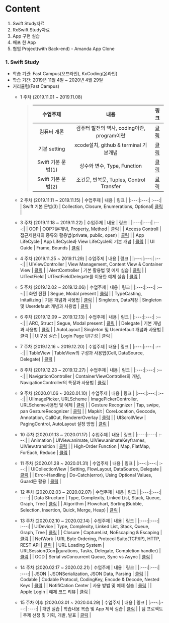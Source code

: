 # Content
1. Swift Study자료
2. RxSwift Study자료
3. App 구현 실습
4. 배포 한 App
5. 협업 Project(with Back-end) - Amanda App Clone


### 1.  Swift Study
 * 학습 기관: Fast Campus(오프라인), KxCoding(온라인)
 * 학습 기간: 2019년 11월 4일 ~ 2020년 4월 29일
 * 커리큘럼(Fast Campus)
    + 1 주차 (2019.11.01 ~ 2019.11.08)
      >| 수업주제 | 내용 | 링크 |
      >|:---:|:---:| :---:|
      >| 컴퓨터 개론 | 컴퓨터 발전의 역사, coding이란, program이란 | [클릭]() |
      >| 기본 setting | xcode설치, github & terminal 기본개념 | [클릭]()  |
      >| Swift 기본 문법(1) | 상수와 변수, Type, Function | [클릭]() |
      >| Swift 기본 문법(2) | 조건문, 반복문, Tuples, Control Transfer | [클릭]()  |
      
    + 2 주차 (2019.11.11 ~ 2019.11.15)
      | 수업주제 | 내용 | 링크 |
      |:---:|:---:| :---:|
      | Swift 기본 문법(3) |  Collection, Closure, Enumerations, Optional| [클릭]()  |
      
    + 3 주차 (2019.11.18 ~ 2019.11.22)
      | 수업주제 | 내용 | 링크 |
      |:---:|:---:| :---:|
      | OOP | OOP기본개념, Property, Method | [클릭]()  |
      | Access Controll | 접근제한자의 종류와 활용법(private, public, open) | [클릭]()  |
      | App LifeCycle | App LifeCycle과 View LifeCycle의 기본 개념 | [클릭]()  |
      | UI Guide | Frame, Bounds | [클릭]()  |
      
    + 4 주차 (2019.11.25 ~ 2019.11.29)
      | 수업주제 | 내용 | 링크 |
      |:---:|:---:| :---:|
      | UIViewController | View Management, Content View & Container View | [클릭]()  |
      | AlertController | 기본 활용법 및 예제 실습 | [클릭]()  |
      | UITextField | UITextFieldDelegate를 이용한 예제 실습 | [클릭]()  |
      
    + 5 주차 (2019.12.02 ~ 2019.12.06)
      | 수업주제 | 내용 | 링크 |
      |:---:|:---:| :---:|
      | 화면 전환 | Segue, Modal present | [클릭]()  |
      | TypeCasting, Initailizing | 기본 개념과 사용법 | [클릭]()  |
      | Singleton, Data저장 | Singleton 및 Userdefault 개념과 사용법 | [클릭]()  |
      
    + 6 주차 (2019.12.09 ~ 2019.12.13)
      | 수업주제 | 내용 | 링크 |
      |:---:|:---:| :---:|
      | ARC, Struct | Segue, Modal present | [클릭]()  |
      | Delegate | 기본 개념과 사용법 | [클릭]()  |
      | AutoLayout | Singleton 및 Userdefault 개념과 사용법 | [클릭]()  |
      | UI구성 실습 | Login Page UI구성 | [클릭]()  |
        
    + 7 주차 (2019.12.16 ~ 2019.12.20)
      | 수업주제 | 내용 | 링크 |
      |:---:|:---:| :---:|
      | TableView | TableView의 구성과 사용법(Cell, DataSource, Delegate) | [클릭]()  |
      
    + 8 주차 (2019.12.23 ~ 2019.12.27)
      | 수업주제 | 내용 | 링크 |
      |:---:|:---:| :---:|
      | NavigationController | ContainerViewController의 개념, NavigationController의 특징과 사용법 | [클릭]()  |
      
    + 9 주차 (2020.01.06 ~ 2020.01.10)
      | 수업주제 | 내용 | 링크 |
      |:---:|:---:| :---:|
      | UIImagePicker, URLScheme | ImagePickerController, URLScheme사용법 및 예제  | [클릭]()  |
      | Gesture Recognizer | Tap, swipe, pan GestureRecognizer | [클릭]()  |
      | Mapkit | CoreLocation, Geocode, Annotation, CallOut, RendererOverlay | [클릭]()  |
      | UIScrollView | PagingControl, AutoLayout 설정 방법 | [클릭]()  |

    + 10 주차 (2020.01.13 ~ 2020.01.17)
      | 수업주제 | 내용 | 링크 |
      |:---:|:---:| :---:|
      | Animation | UIView.animate, UIView.animateKeyframes, UIView.transition  | [클릭]()  |
      | High-Order Function | Map, FlatMap, ForEach, Reduce  | [클릭]()  |
      
    + 11 주차 (2020.01.28 ~ 2020.01.31)
      | 수업주제 | 내용 | 링크 |
      |:---:|:---:| :---:|
      | UICollectionView | Setting, FlowLayout, DataSource, Delegate | [클릭]()  |
      | Error-Handling | Do-Catch(error), Using Optional Values, Guard문 활용 | [클릭]()  |

    + 12 주차 (2020.02.03 ~ 2020.02.07)
      | 수업주제 | 내용 | 링크 |
      |:---:|:---:| :---:|
      | Data Structure | Type, Complexity, Linked List, Stack, Queue, Graph, Tree  | [클릭]()  |
      | Algorithm | Flowchart, Sorting(Bubble, Selection, Insertion, Quick, Merge, Heap)  | [클릭]()  |
   
    + 13 주차 (2020.02.10 ~ 2020.02.14)
      | 수업주제 | 내용 | 링크 |
      |:---:|:---:| :---:|
      | UIDevice | Type, Complexity, Linked List, Stack, Queue, Graph, Tree  | [클릭]()  |
      | Closure | CaptureList, NoEscaping & Escaping | [클릭]()  |
      | NetWork | URI, Byte Ordering, Protocol Suite(TCP/IP), HTTP, REST API | [클릭]()  |
      | URL Loading System | URLSession(Con􏲆gurations, Tasks, Delegate, Completion handler)  | [클릭]()  |
      | GCD | Serial vsConcurrent Queue, Sync vs Async | [클릭]()  |
      
    + 14 주차 (2020.02.17 ~ 2020.02.21)
      | 수업주제 | 내용 | 링크 |
      |:---:|:---:| :---:|
      | JSON | JSONSerialization, JSON Data, Parsing  | [클릭]()  |
      | Codable | Codable Protocol, CodingKey, Encode & Decode, Nested Keys | [클릭]()  |
      | NotifiCation Center | 사용 방법 및 예제 실습 | [클릭]()  |
      | Apple Login | 예제 코드 리뷰 | [클릭]()  |
      
    + 15 주차 이후 (2020.03.01 ~ 2020.04.29)
      | 수업주제 | 내용 | 링크 |
      |:---:|:---:| :---:|
      | 개인 실습 | 학습내용 복습 및 App 제작 실습 | [클릭]()  |
      | 팀 프로젝트 | 주제 선정 및 기획, 개발, 발표 | [클릭]()  |
      
      
     
